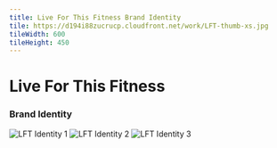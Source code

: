```yaml
---
title: Live For This Fitness Brand Identity
tile: https://d194i88zucrucp.cloudfront.net/work/LFT-thumb-xs.jpg
tileWidth: 600
tileHeight: 450
---
```


# Live For This Fitness

### Brand Identity

![LFT Identity 1](https://d194i88zucrucp.cloudfront.net/work/LFTIdentity1-lg.jpg)
![LFT Identity 2](https://d194i88zucrucp.cloudfront.net/work/LFTIdentity2-lg.jpg)
![LFT Identity 3](https://d194i88zucrucp.cloudfront.net/work/LFTIdentity3-lg.jpg)
